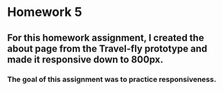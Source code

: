 # Homework 5

## For this homework assignment, I created the about page from the Travel-fly prototype and made it responsive down to 800px.

### The goal of this assignment was to practice responsiveness. 